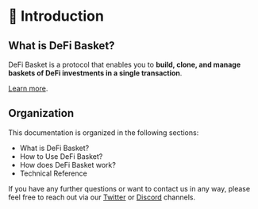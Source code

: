 # 📰 Introduction

## What is DeFi Basket?

DeFi Basket is a protocol that enables you to **build, clone, and manage baskets of DeFi investments in a single transaction**.

[Learn more](broken-reference).

## Organization

This documentation is organized in the following sections:&#x20;

* What is DeFi Basket?
* How to Use DeFi Basket?
* How does DeFi Basket work?
* Technical Reference

If you have any further questions or want to contact us in any way, please feel free to reach out via our [Twitter](https://twitter.com/DeFiBasketLabs) or [Discord](https://discord.gg/5AVTGwkCEs) channels.
